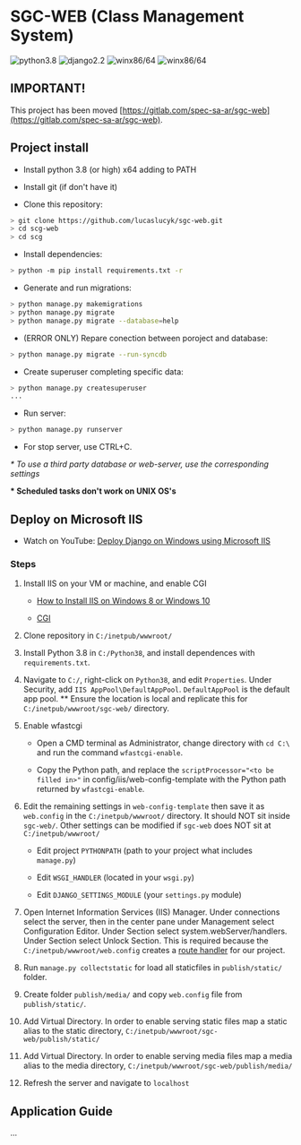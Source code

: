 # SGC-WEB (Class Management System)

![python3.8](https://img.shields.io/badge/python-v3.8-blue)
![django2.2](https://img.shields.io/badge/django-v2.2-blue)
![winx86/64](https://img.shields.io/badge/OS-win%20x86%2Fx64-lightgrey)
![winx86/64](https://img.shields.io/badge/license-GPL%20v3-brightgreen)

## IMPORTANT!
This project has been moved [https://gitlab.com/spec-sa-ar/sgc-web](https://gitlab.com/spec-sa-ar/sgc-web).

## Project install

- Install python 3.8 (or high) x64 adding to PATH

- Install git (if don't have it)

- Clone this repository:
```bash
> git clone https://github.com/lucaslucyk/sgc-web.git
> cd scg-web
> cd scg
```

- Install dependencies:
```bash
> python -m pip install requirements.txt -r
```

- Generate and run migrations:
```bash
> python manage.py makemigrations
> python manage.py migrate
> python manage.py migrate --database=help
```

- (ERROR ONLY) Repare conection between poroject and database:
```bash
> python manage.py migrate --run-syncdb
```

- Create superuser completing specific data:
```bash
> python manage.py createsuperuser
...
```

- Run server:
```bash
> python manage.py runserver
```

- For stop server, use CTRL+C.

*\* To use a third party database or web-server, use the corresponding settings* 

**\* Scheduled tasks don't work on UNIX OS's**

## Deploy on Microsoft IIS

- Watch on YouTube: [Deploy Django on Windows using Microsoft IIS](https://youtu.be/APCQ15YqqQ0)

### Steps
1. Install IIS on your VM or machine, and enable CGI

    - [How to Install IIS on Windows 8 or Windows 10](https://www.howtogeek.com/112455/how-to-install-iis-8-on-windows-8/)

    - [CGI](https://docs.microsoft.com/en-us/iis/configuration/system.webserver/cgi)

2. Clone repository in `C:/inetpub/wwwroot/`

3. Install Python 3.8 in `C:/Python38`, and install dependences with `requirements.txt`.

4. Navigate to `C:/`, right-click on `Python38`, and edit `Properties`.
Under Security, add `IIS AppPool\DefaultAppPool`. `DefaultAppPool` is the default app pool.
** Ensure the location is local and replicate this for `C:/inetpub/wwwroot/sgc-web/` directory.

5. Enable wfastcgi

    - Open a CMD terminal as Administrator, change directory with `cd C:\` and run the command `wfastcgi-enable`. 
    
    - Copy the Python path, and replace the `scriptProcessor="<to be filled in>"` in config/iis/web-config-template with the Python path returned by `wfastcgi-enable`.

6. Edit the remaining settings in `web-config-template` then save it as `web.config` in the `C:/inetpub/wwwroot/` directory. It should NOT sit inside `sgc-web/`. Other settings can be modified if `sgc-web` does NOT sit at `C:/inetpub/wwwroot/`

    - Edit project `PYTHONPATH` (path to your project what includes `manage.py`)

    - Edit `WSGI_HANDLER` (located in your `wsgi.py`)

    - Edit `DJANGO_SETTINGS_MODULE` (your `settings.py` module)

7. Open Internet Information Services (IIS) Manager. Under connections select the server, then in the center pane under Management select Configuration Editor. Under Section select system.webServer/handlers. Under Section select Unlock Section. This is required because the `C:/inetpub/wwwroot/web.config` creates a [route handler](https://pypi.org/project/wfastcgi/#route-handlers) for our project.

8. Run `manage.py collectstatic` for load all staticfiles in `publish/static/` folder.

9. Create folder `publish/media/` and copy `web.config` file from `publish/static/`.

10. Add Virtual Directory. In order to enable serving static files map a static alias to the static directory, `C:/inetpub/wwwroot/sgc-web/publish/static/`

11. Add Virtual Directory. In order to enable serving media files map a media alias to the media directory, `C:/inetpub/wwwroot/sgc-web/publish/media/`

9. Refresh the server and navigate to `localhost`

## Application Guide
...

